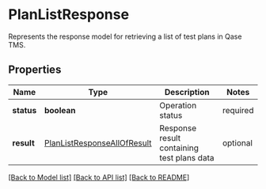 # PlanListResponse

Represents the response model for retrieving a list of test plans in Qase TMS.

## Properties

Name | Type | Description | Notes
------------ | ------------- | ------------- | -------------
**status** | **boolean** | Operation status | required
**result** | [PlanListResponseAllOfResult](PlanListResponseAllOfResult.md) | Response result containing test plans data | optional

[[Back to Model list]](../README.md#documentation-for-models) [[Back to API list]](../README.md#documentation-for-api-endpoints) [[Back to README]](../README.md)
